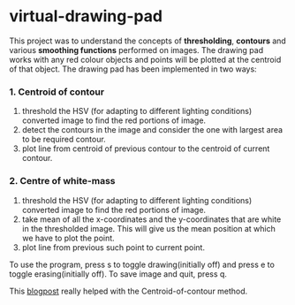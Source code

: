 # virtual-drawing-pad
This project was to understand the concepts of **thresholding**, **contours** and various **smoothing functions** performed on images.
The drawing pad works with any red colour objects and points will be plotted at the centroid of that object. The drawing pad
has been implemented in two ways:

### 1. Centroid of contour
1. threshold the HSV (for adapting to different lighting conditions) converted image to find the red portions of image.
2. detect the contours in the image and consider the one with largest area to be required contour.
3. plot line from centroid of previous contour to the centroid of current contour.

### 2. Centre of white-mass
1. threshold the HSV (for adapting to different lighting conditions) converted image to find the red portions of image.
2. take mean of all the x-coordinates and the y-coordinates that are white in the thresholded image. This will give us the mean
position at which we have to plot the point. 
3. plot line from previous such point to current point.



To use the program, press s to toggle drawing(initially off) and press e to toggle erasing(initially off). To save image and 
quit, press q.

This [blogpost](https://towardsdatascience.com/tutorial-webcam-paint-opencv-dbe356ab5d6c) really helped with the Centroid-of-contour method.
